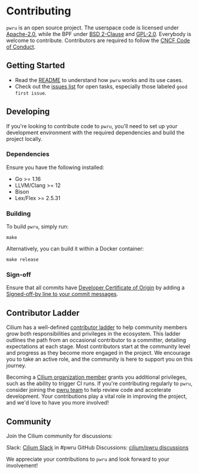 # Contributing

`pwru` is an open source project. The userspace code is licensed under [Apache-2.0](LICENSE), while the BPF under [BSD 2-Clause](bpf/LICENSE.BSD-2-Clause) and [GPL-2.0](bpf/LICENSE.GPL-2.0). Everybody is welcome to contribute. Contributors are required to follow the [CNCF Code of
Conduct](https://github.com/cncf/foundation/blob/main/code-of-conduct.md).

## Getting Started

- Read the [README](https://github.com/cilium/pwru#readme) to understand how `pwru` works and its use cases.
- Check out the [issues list](https://github.com/cilium/pwru/issues) for open tasks, especially those labeled `good first issue`.

## Developing  

If you're looking to contribute code to `pwru`, you'll need to set up your development environment with the required dependencies and build the project locally.  

### Dependencies  

Ensure you have the following installed:  

- Go >= 1.16  
- LLVM/Clang >= 12  
- Bison  
- Lex/Flex >= 2.5.31  

### Building  

To build `pwru`, simply run:  

```
make
```

Alternatively, you can build it within a Docker container:

```
make release
```

### Sign-off

Ensure that all commits have [Developer Certificate of Origin](https://developercertificate.org/) by adding a [Signed-off-by line to your commit messages](https://docs.cilium.io/en/stable/contributing/development/contributing_guide/#developer-s-certificate-of-origin).

## Contributor Ladder  

Cilium has a well-defined [contributor ladder](https://github.com/cilium/community/blob/main/CONTRIBUTOR-LADDER.md) to help community members grow both responsibilities and privileges in the ecosystem. This ladder outlines the path from an occasional contributor to a committer, detailing expectations at each stage. Most contributors start at the community level and progress as they become more engaged in the project. We encourage you to take an active role, and the community is here to support you on this journey.  

Becoming a [Cilium organization member](https://github.com/cilium/community/blob/main/CONTRIBUTOR-LADDER.md#organization-member) grants you additional privileges, such as the ability to trigger CI runs. If you're contributing regularly to `pwru`, consider joining the [pwru team](https://github.com/cilium/community/blob/main/ladder/teams/pwru.yaml) to help review code and accelerate development. Your contributions play a vital role in improving the project, and we'd love to have you more involved!

## Community

Join the Cilium community for discussions:

Slack: [Cilium Slack](https://slack.cilium.io/) in #pwru
GitHub Discussions: [cilium/pwru discussions](https://github.com/cilium/pwru/discussions)

We appreciate your contributions to `pwru` and look forward to your involvement!
